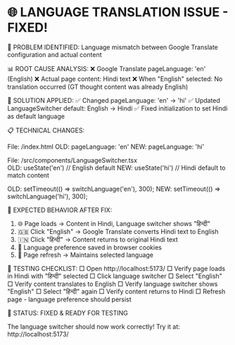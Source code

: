 🌐 LANGUAGE TRANSLATION ISSUE - FIXED!
========================================

🚨 PROBLEM IDENTIFIED:
Language mismatch between Google Translate configuration and actual content

📊 ROOT CAUSE ANALYSIS:
❌ Google Translate pageLanguage: 'en' (English)
❌ Actual page content: Hindi text
❌ When "English" selected: No translation occurred (GT thought content was already English)

🔧 SOLUTION APPLIED:
✅ Changed pageLanguage: 'en' → 'hi' 
✅ Updated LanguageSwitcher default: English → Hindi
✅ Fixed initialization to set Hindi as default language

📋 TECHNICAL CHANGES:

File: /index.html
OLD: pageLanguage: 'en'
NEW: pageLanguage: 'hi'

File: /src/components/LanguageSwitcher.tsx  
OLD: useState<Language>('en') // English default
NEW: useState<Language>('hi') // Hindi default to match content

OLD: setTimeout(() => switchLanguage('en'), 300);
NEW: setTimeout(() => switchLanguage('hi'), 300);

🎯 EXPECTED BEHAVIOR AFTER FIX:

1. 🌐 Page loads → Content in Hindi, Language switcher shows "हिन्दी"
2. 🇬🇧 Click "English" → Google Translate converts Hindi text to English
3. 🇮🇳 Click "हिन्दी" → Content returns to original Hindi text
4. 💾 Language preference saved in browser cookies
5. 🔄 Page refresh → Maintains selected language

🧪 TESTING CHECKLIST:
□ Open http://localhost:5173/
□ Verify page loads in Hindi with "हिन्दी" selected
□ Click language switcher
□ Select "English" 
□ Verify content translates to English
□ Verify language switcher shows "English"
□ Select "हिन्दी" again
□ Verify content returns to Hindi
□ Refresh page - language preference should persist

🚀 STATUS: FIXED & READY FOR TESTING

The language switcher should now work correctly!
Try it at: http://localhost:5173/
